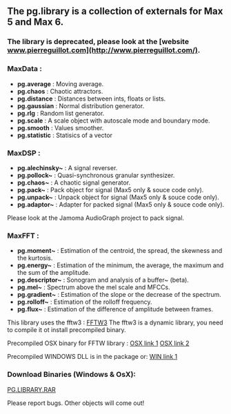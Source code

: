 ## The pg.library is a collection of externals for Max 5 and Max 6.

### The library is deprecated, please look at the [website www.pierreguillot.com](http://www.pierreguillot.com/).

### MaxData :

* **pg.average** : Moving average.
* **pg.chaos** : Chaotic attractors.
* **pg.distance** : Distances between ints, floats or lists.
* **pg.gaussian** : Normal distribution generator.
* **pg.rlg** : Random list generator.
* **pg.scale** : A scale object with autoscale mode and boundary mode.
* **pg.smooth** : Values smoother.
* **pg.statistic** : Statisics of a vector

### MaxDSP :
* **pg.alechinsky~** : A signal reverser.
* **pg.pollock~** : Quasi-synchronous granular synthesizer.
* **pg.chaos~** : A chaotic signal generator.
* **pg.pack~** : Pack object for signal (Max5 only & souce code only).
* **pg.unpack~** : Unpack object for signal (Max5 only & souce code only).
* **pg.adaptor~** : Adapter for packed signal (Max5 only & souce code only).

Please look at the Jamoma AudioGraph project to pack signal.


### MaxFFT :

* **pg.moment~** : Estimation of the centroid, the spread, the skewness and the kurtosis.
* **pg.energy~** : Estimation of the minimum, the average, the maximum and the sum of the amplitude.
* **pg.descriptor~** : Sonogram and analysis of a buffer~ (beta).
* **pg.mel~** : Spectrum above the mel scale and MFCCs.
* **pg.gradient~** : Estimation of the slope or the decrease of the spectrum.
* **pg.rolloff~** : Estimation of the rolloff frequency.
* **pg.flux~** : Estimation of the difference of amplitude between frames.

This library uses the fftw3 : [FFTW3](http://www.fftw.org/)
The fftw3 is a dynamic library, you need to compile it ot install precompiled binary.

Precompiled OSX binary for FFTW library :
[OSX link 1](http://pdb.finkproject.org/pdb/package.php/fftw3?rel_id=10.7-x86_64-current-stable)
[OSX link 2](http://antst.net/Site/FFTW_for_MAC_OS_X.html)

Precompiled WINDOWS DLL is in the package or:
[WIN link 1](http://web.media.mit.edu/~tristan/)

### Download Binaries (Windows & OsX):

[PG.LIBRARY.RAR](https://dl.dropbox.com/u/21891549/pg.library.rar)

Please report bugs. Other objects will come out!
